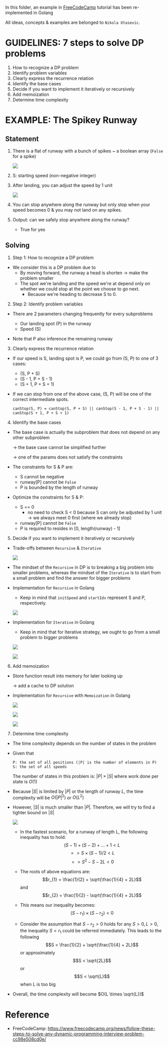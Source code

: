 In this folder, an example in [FreeCodeCamp](https://www.freecodecamp.org/news/follow-these-steps-to-solve-any-dynamic-programming-interview-problem-cc98e508cd0e/) tutorial has been re-implemented in Golang

All ideas, concepts & examples are belonged to `Nikola Otasevic`.

# GUIDELINES: 7 steps to solve DP problems
1. How to recognize a DP problem
2. Identify problem variables
3. Clearly express the recurrence relation
4. Identify the base cases
5. Decide if you want to implement it iteratively or recursively
6. Add memoization
7. Determine time complexity

# EXAMPLE: The Spikey Runway
## Statement
1. There is a flat of runway with a bunch of spikes ~ a boolean array (`False` for a spike)

    ![](imgs/statement.png)

2. S: starting speed (non-negative integer)
3. After landing, you can adjust the speed by 1 unit

    ![](imgs/adjust-speed.png)

4. You can stop anywhere along the runway but only stop when your speed becomes 0 & you may not land on any spikes.

5. Output: can we safely stop anywhere along the runway?
    - True for yes

## Solving
1. Step 1: How to recognize a DP problem
- We consider this is a DP problem due to
    - By moving forward, the runway a head is shorten -> make the problem smaller
    - The spot we're landing and the speed we're at depend only on whether we could stop at the point we choose to go next.
        - Because we're heading to decrease S to 0.

2. Step 2: Identify problem variables
- There are 2 parameters changing frequently for every subproblems
    - Our landing spot (P) in the runway
    - Speed (S)

- Note that P also inference the remaining runway

3. Clearly express the recurrence relation
- If our speed is S, landing spot is P, we could go from (S, P) to one of 3 cases:
    - (S, P + S)
    - (S - 1, P + S - 1)
    - (S + 1, P + S + 1)

- If we can stop from one of the above case, (S, P) will be one of the correct intermediate spots. 
    ```
    canStop(S, P) = canStop(S, P + S) || canStop(S - 1, P + S - 1) || canStop(S + 1, P + S + 1)
    ```

4. Identify the base cases
- The base case is actually the subproblem that does not depend on any other subproblem 
    
    -> the base case cannot be simplified further 
    
    -> one of the params does not satisfy the constraints

- The constraints for S & P are:
    - S cannot be negative
    - runway[P] cannot be `False`
    - P is bounded by the length of runway 

- Optimize the constraints for S & P:
    - S == 0
        - no need to check S < 0 because S can only be adjusted by 1 unit -> we always meet 0 first (where we already stop)
    - runway[P] cannot be `False`
    - P is required to resides in [0, length(runway) - 1]

5. Decide if you want to implement it iteratively or recursively
- Trade-offs between `Recursive` &  `Iterative`

    ![](imgs/trade-offs.png)

- The mindset of the `Recursive` in DP is to breaking a big problem into smaller problems, whereas the mindset of the `Iterative` is to start from a small problem and find the answer for bigger problems

- Implementation for `Recursive` in Golang
    - Keep in mind that `initSpeed` and `startIdx` represent S and P, respectively.

    ![](imgs/landingrunway-recursively.png)


- Implementation for `Iterative` in Golang
    - Keep in mind that for Iterative strategy, we ought to go from a small problem to bigger problems

    ![](imgs/landingrunway-iterative-1.png)

    ![](imgs/landingrunway-iterative-2.png)


6. Add memoization
- Store function result into memory for later looking up

    -> add a cache to DP solution

- Implementation for `Recursive` with `Memoization` in Golang

    ![](imgs/landingrunway-recursive-memo-1.png)

    ![](imgs/landingrunway-recursive-memo-2.png)

    ![](imgs/landingrunway-recursive-memo-3.png)

7. Determine time complexity
- The time complexity depends on the number of states in the problem
- Given that 
    ```
    P: the set of all positions (|P| is the number of elements in P)
    S: the set of all speeds
    ```
    The number of states in this problem is: $\left| P\right| \times \left| S\right|$
    where work done per state is $O(1)$ 
- Because $\left| S\right|$ is limited by $\left| P\right|$ or the length of runway $L$, the time complexity will be $O(\left| P\right|^2)$ or $O(L^2)$
- However, $\left| S\right|$ is much smaller than $\left| P\right|$. Therefore, we will try to find a tighter bound on $\left| S\right|$

    ![](imgs/maxspeedscenario.png)

    - In the fastest scenario, for a runway of length L, the following inequality has to hold: 
        $$(S - 1) + (S - 2) + ... + 1 < L$$
        $$=> S \times (S - 1) / 2 < L$$
        $$=> S^2 - S - 2L < 0$$
    
    - The roots of above equations are: 
        $$r_{1} = \frac{1}{2} + \sqrt{\frac{1}{4} + 2L}$$
        and
        $$r_{2} = \frac{1}{2} - \sqrt{\frac{1}{4} + 2L}$$

    - This means our inequality becomes: 
        $$(S - r_{1}) \times (S - r_{2}) < 0$$

    - Consider the assumption that $S - r_{2} > 0$ holds for any $S > 0, L > 0$, the inequality $S < r_{1}$ could be referred immediately. This leads to the following
        $$S < \frac{1}{2} + \sqrt{\frac{1}{4} + 2L}$$
        or approximately
        $$S < \sqrt{2L}$$
        or 
        $$S < \sqrt{L}$$
        when L is too big

- Overall, the time complexity will become $O(L \times \sqrt{L})$

# Reference
- FreeCodeCamp: https://www.freecodecamp.org/news/follow-these-steps-to-solve-any-dynamic-programming-interview-problem-cc98e508cd0e/